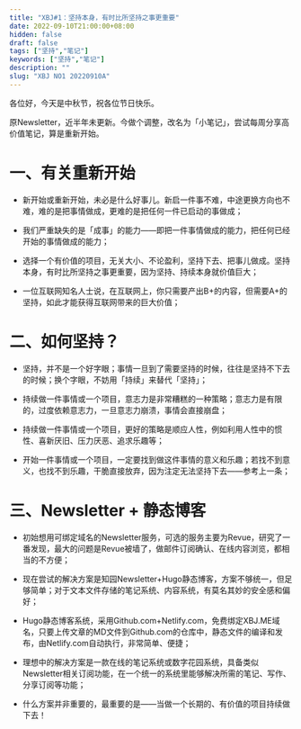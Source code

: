 ```yaml
---
title: "XBJ#1：坚持本身，有时比所坚持之事更重要"
date: 2022-09-10T21:00:00+08:00
hidden: false
draft: false
tags: ["坚持","笔记"]
keywords: ["坚持","笔记"]
description: ""
slug: "XBJ NO1 20220910A"
---
```



各位好，今天是中秋节，祝各位节日快乐。

原Newsletter，近半年未更新。今做个调整，改名为「小笔记」，尝试每周分享高价值笔记，算是重新开始。

<!--more-->

# 一、有关重新开始

- 新开始或重新开始，未必是什么好事儿。新启一件事不难，中途更换方向也不难，难的是把事情做成，更难的是把任何一件已启动的事做成；

- 我们严重缺失的是「成事」的能力——即把一件事情做成的能力，把任何已经开始的事情做成的能力；

- 选择一个有价值的项目，无关大小、不论盈利，坚持下去、把事儿做成。坚持本身，有时比所坚持之事更重要，因为坚持、持续本身就价值巨大；

- 一位互联网知名人士说，在互联网上，你只需要产出B+的内容，但需要A+的坚持，如此才能获得互联网带来的巨大价值；

# 二、如何坚持？

- 坚持，并不是一个好字眼；事情一旦到了需要坚持的时候，往往是坚持不下去的时候；换个字眼，不妨用「持续」来替代「坚持」；

- 持续做一件事情或一个项目，意志力是非常糟糕的一种策略；意志力是有限的，过度依赖意志力，一旦意志力崩溃，事情会直接崩盘；

- 持续做一件事情或一个项目，更好的策略是顺应人性，例如利用人性中的惯性、喜新厌旧、压力厌恶、追求乐趣等；

- 开始一件事情或一个项目，一定要找到做这件事情的意义和乐趣；若找不到意义，也找不到乐趣，干脆直接放弃，因为注定无法坚持下去——参考上一条；

# 三、Newsletter + 静态博客

- 初始想用可绑定域名的Newsletter服务，可选的服务主要为Revue，研究了一番发现，最大的问题是Revue被墙了，做邮件订阅确认、在线内容浏览，都相当的不方便；

- 现在尝试的解决方案是知园Newsletter+Hugo静态博客，方案不够统一，但足够简单；对于文本文件存储的笔记系统、内容系统，有莫名其妙的安全感和偏好；

- Hugo静态博客系统，采用Github.com+Netlify.com，免费绑定XBJ.ME域名，只要上传文章的MD文件到Github.com的仓库中，静态文件的编译和发布，由Netlify.com自动执行，非常简单、便捷；

- 理想中的解决方案是一款在线的笔记系统或数字花园系统，具备类似Newsletter相关订阅功能，在一个统一的系统里能够解决所需的笔记、写作、分享订阅等功能；

- 什么方案并非重要的，最重要的是——当做一个长期的、有价值的项目持续做下去！




